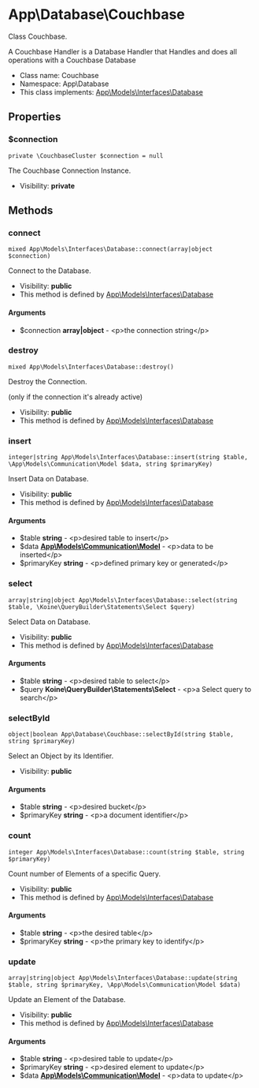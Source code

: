 App\Database\Couchbase
===============

Class Couchbase.

A Couchbase Handler is a Database Handler that
Handles and does all operations with a Couchbase Database


* Class name: Couchbase
* Namespace: App\Database
* This class implements: [App\Models\Interfaces\Database](App-Models-Interfaces-Database.md)




Properties
----------


### $connection

    private \CouchbaseCluster $connection = null

The Couchbase Connection Instance.



* Visibility: **private**


Methods
-------


### connect

    mixed App\Models\Interfaces\Database::connect(array|object $connection)

Connect to the Database.



* Visibility: **public**
* This method is defined by [App\Models\Interfaces\Database](App-Models-Interfaces-Database.md)


#### Arguments
* $connection **array|object** - &lt;p&gt;the connection string&lt;/p&gt;



### destroy

    mixed App\Models\Interfaces\Database::destroy()

Destroy the Connection.

(only if the connection it's already active)

* Visibility: **public**
* This method is defined by [App\Models\Interfaces\Database](App-Models-Interfaces-Database.md)




### insert

    integer|string App\Models\Interfaces\Database::insert(string $table, \App\Models\Communication\Model $data, string $primaryKey)

Insert Data on Database.



* Visibility: **public**
* This method is defined by [App\Models\Interfaces\Database](App-Models-Interfaces-Database.md)


#### Arguments
* $table **string** - &lt;p&gt;desired table to insert&lt;/p&gt;
* $data **[App\Models\Communication\Model](App-Models-Communication-Model.md)** - &lt;p&gt;data to be inserted&lt;/p&gt;
* $primaryKey **string** - &lt;p&gt;defined primary key or generated&lt;/p&gt;



### select

    array|string|object App\Models\Interfaces\Database::select(string $table, \Koine\QueryBuilder\Statements\Select $query)

Select Data on Database.



* Visibility: **public**
* This method is defined by [App\Models\Interfaces\Database](App-Models-Interfaces-Database.md)


#### Arguments
* $table **string** - &lt;p&gt;desired table to select&lt;/p&gt;
* $query **Koine\QueryBuilder\Statements\Select** - &lt;p&gt;a Select query to search&lt;/p&gt;



### selectById

    object|boolean App\Database\Couchbase::selectById(string $table, string $primaryKey)

Select an Object by its Identifier.



* Visibility: **public**


#### Arguments
* $table **string** - &lt;p&gt;desired bucket&lt;/p&gt;
* $primaryKey **string** - &lt;p&gt;a document identifier&lt;/p&gt;



### count

    integer App\Models\Interfaces\Database::count(string $table, string $primaryKey)

Count number of Elements of a specific Query.



* Visibility: **public**
* This method is defined by [App\Models\Interfaces\Database](App-Models-Interfaces-Database.md)


#### Arguments
* $table **string** - &lt;p&gt;the desired table&lt;/p&gt;
* $primaryKey **string** - &lt;p&gt;the primary key to identify&lt;/p&gt;



### update

    array|string|object App\Models\Interfaces\Database::update(string $table, string $primaryKey, \App\Models\Communication\Model $data)

Update an Element of the Database.



* Visibility: **public**
* This method is defined by [App\Models\Interfaces\Database](App-Models-Interfaces-Database.md)


#### Arguments
* $table **string** - &lt;p&gt;desired table to update&lt;/p&gt;
* $primaryKey **string** - &lt;p&gt;desired element to update&lt;/p&gt;
* $data **[App\Models\Communication\Model](App-Models-Communication-Model.md)** - &lt;p&gt;data to update&lt;/p&gt;


